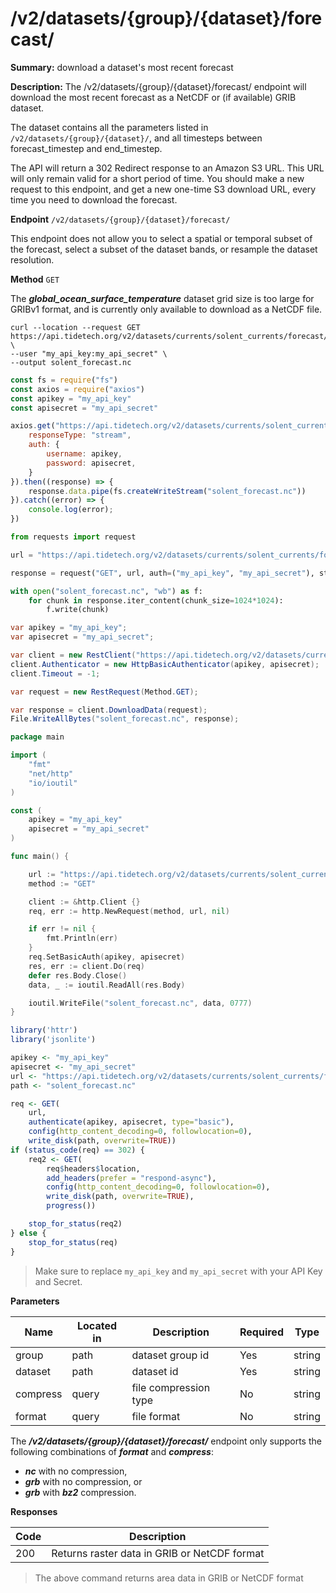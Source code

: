 # /v2/datasets/{group}/{dataset}/forecast/

**Summary:** download a dataset's most recent forecast

**Description:** The /v2/datasets/{group}/{dataset}/forecast/ endpoint will download the most recent forecast as a NetCDF or (if available) GRIB dataset.

The dataset contains all the parameters listed in `/v2/datasets/{group}/{dataset}/`, and all timesteps between forecast_timestep and end_timestep.

The API will return a 302 Redirect response to an Amazon S3 URL. This URL will only remain valid for a short period of time. You should make a new request to this endpoint, and get a new one-time S3 download URL, every time you need to download the forecast.

**Endpoint** `/v2/datasets/{group}/{dataset}/forecast/`

This endpoint does not allow you to select a spatial or temporal subset of the forecast, select a subset of the dataset bands, or resample the dataset resolution.

**Method** `GET`

<aside class="warning">
The <b><em>global_ocean_surface_temperature</em></b> dataset grid size is too large for GRIBv1 format, and is currently only available to download as a NetCDF file.
</aside>


``` shell
curl --location --request GET https://api.tidetech.org/v2/datasets/currents/solent_currents/forecast/ \
--user "my_api_key:my_api_secret" \
--output solent_forecast.nc
```

``` javascript
const fs = require("fs")
const axios = require("axios")
const apikey = "my_api_key"
const apisecret = "my_api_secret"

axios.get("https://api.tidetech.org/v2/datasets/currents/solent_currents/forecast/", data, {
    responseType: "stream",
    auth: {
        username: apikey,
        password: apisecret,
    }
}).then((response) => {
    response.data.pipe(fs.createWriteStream("solent_forecast.nc"))
}).catch((error) => {
    console.log(error);
})
```

``` python
from requests import request

url = "https://api.tidetech.org/v2/datasets/currents/solent_currents/forecast/"

response = request("GET", url, auth=("my_api_key", "my_api_secret"), stream=True)

with open("solent_forecast.nc", "wb") as f:
    for chunk in response.iter_content(chunk_size=1024*1024):
        f.write(chunk)
```

``` csharp
var apikey = "my_api_key";
var apisecret = "my_api_secret";

var client = new RestClient("https://api.tidetech.org/v2/datasets/currents/solent_currents/forecast/");
client.Authenticator = new HttpBasicAuthenticator(apikey, apisecret);
client.Timeout = -1;

var request = new RestRequest(Method.GET);

var response = client.DownloadData(request);
File.WriteAllBytes("solent_forecast.nc", response);
```

``` go
package main

import (
    "fmt"
    "net/http"
    "io/ioutil"
)

const (
    apikey = "my_api_key"
    apisecret = "my_api_secret"
)

func main() {

    url := "https://api.tidetech.org/v2/datasets/currents/solent_currents/forecast/"
    method := "GET"

    client := &http.Client {}
    req, err := http.NewRequest(method, url, nil)

    if err != nil {
        fmt.Println(err)
    }
    req.SetBasicAuth(apikey, apisecret)
    res, err := client.Do(req)
    defer res.Body.Close()
    data, _ := ioutil.ReadAll(res.Body)

    ioutil.WriteFile("solent_forecast.nc", data, 0777)
}
```

```r
library('httr')
library('jsonlite')

apikey <- "my_api_key"
apisecret <- "my_api_secret"
url <- "https://api.tidetech.org/v2/datasets/currents/solent_currents/forecast/"
path <- "solent_forecast.nc"

req <- GET(
    url,
    authenticate(apikey, apisecret, type="basic"),
    config(http_content_decoding=0, followlocation=0),
    write_disk(path, overwrite=TRUE))
if (status_code(req) == 302) {
    req2 <- GET(
        req$headers$location,
        add_headers(prefer = "respond-async"),
        config(http_content_decoding=0, followlocation=0),
        write_disk(path, overwrite=TRUE),
        progress())

    stop_for_status(req2)
} else {
    stop_for_status(req)
}
```

> Make sure to replace `my_api_key` and `my_api_secret` with your API Key and Secret.


**Parameters**

| Name | Located in | Description | Required | Type |
| ---- | ---------- | ----------- | -------- | ---- |
| group | path | dataset group id | Yes | string |
| dataset | path | dataset id | Yes | string |
| compress | query | file compression type | No | string |
| format | query | file format | No | string |

<aside class="notice">
The <em><b>/v2/datasets/{group}/{dataset}/forecast/</b></em> endpoint only supports the following combinations of <em><b>format</b></em> and <em><b>compress</b></em>:
<ul>
    <li><em><b>nc</b></em> with no compression,
    <li><em><b>grb</b></em> with no compression, or
    <li><em><b>grb</b></em> with <em><b>bz2</b></em> compression.
</aside>

**Responses**

| Code | Description |
| ---- | ----------- |
| 200 | Returns raster data in GRIB or NetCDF format |

> The above command returns area data in GRIB or NetCDF format
